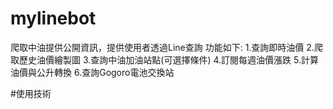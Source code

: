 # mylinebot
爬取中油提供公開資訊，提供使用者透過Line查詢
功能如下:
1.查詢即時油價
2.爬取歷史油價繪製圖
3.查詢中油加油站點(可選擇條件)
4.訂閱每週油價漲跌
5.計算油價與公升轉換
6.查詢Gogoro電池交換站

#使用技術
